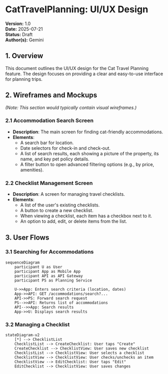 # CatTravelPlanning: UI/UX Design

**Version:** 1.0  
**Date:** 2025-07-21  
**Status:** Draft  
**Author(s):** Gemini

## 1. Overview

This document outlines the UI/UX design for the Cat Travel Planning feature. The design focuses on providing a clear and easy-to-use interface for planning trips.

## 2. Wireframes and Mockups

*(Note: This section would typically contain visual wireframes.)*

### 2.1 Accommodation Search Screen
- **Description**: The main screen for finding cat-friendly accommodations.
- **Elements**:
    - A search bar for location.
    - Date selectors for check-in and check-out.
    - A list of search results, each showing a picture of the property, its name, and key pet policy details.
    - A filter button to open advanced filtering options (e.g., by price, amenities).

### 2.2 Checklist Management Screen
- **Description**: A screen for managing travel checklists.
- **Elements**:
    - A list of the user's existing checklists.
    - A button to create a new checklist.
    - When viewing a checklist, each item has a checkbox next to it.
    - An option to add, edit, or delete items from the list.

## 3. User Flows

### 3.1 Searching for Accommodations

```mermaid
sequenceDiagram
    participant U as User
    participant App as Mobile App
    participant API as API Gateway
    participant PS as Planning Service

    U->>App: Enters search criteria (location, dates)
    App->>API: GET /accommodations/search?...
    API->>PS: Forward search request
    PS-->>API: Returns list of accommodations
    API-->>App: Search results
    App->>U: Displays search results
```

### 3.2 Managing a Checklist

```mermaid
stateDiagram-v2
    [*] --> ChecklistList
    ChecklistList --> CreateChecklist: User taps "Create"
    CreateChecklist --> ChecklistView: User saves new checklist
    ChecklistList --> ChecklistView: User selects a checklist
    ChecklistView --> ChecklistView: User checks/unchecks an item
    ChecklistView --> EditChecklist: User taps "Edit"
    EditChecklist --> ChecklistView: User saves changes
```
